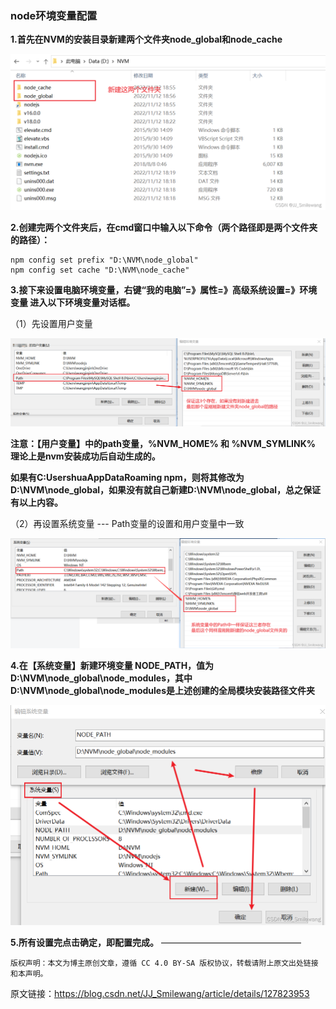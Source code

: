 ### node环境变量配置
**1.首先在NVM的安装目录新建两个文件夹node_global和node_cache**

![img](image/e088f56a414a4e7aad373e54a65ae2aa.png)

**2.创建完两个文件夹后，在cmd窗口中输入以下命令（两个路径即是两个文件夹的路径）：**

```
npm config set prefix "D:\NVM\node_global"
npm config set cache "D:\NVM\node_cache"
```

**3.接下来设置电脑环境变量，右键“我的电脑”=》属性=》高级系统设置=》环境变量 进入以下环境变量对话框。**

（1）先设置用户变量 

![img](image/637ce92c68564b3b9b83f708ba41aece.png)

**注意：【用户变量】中的path变量，%NVM_HOME%  和  %NVM_SYMLINK% 理论上是nvm安装成功后自动生成的。**

**如果有C:UsershuaAppDataRoaming npm，则将其修改为D:\NVM\node_global，如果没有就自己新建D:\NVM\node_global，总之保证有以上内容。**

（2）再设置系统变量 --- Path变量的设置和用户变量中一致

![img](image/8ac957b9607a445e83f6ad595777df08.png)

 **4.在【系统变量】新建环境变量 NODE_PATH，值为D:\NVM\node_global\node_modules，其中D:\NVM\node_global\node_modules是上述创建的全局模块安装路径文件夹**

![img](image/ed0c53e1e97a4d77bbd6ae3f5220230a.png)

**5.所有设置完点击确定，即配置完成。** 
————————————————

    版权声明：本文为博主原创文章，遵循 CC 4.0 BY-SA 版权协议，转载请附上原文出处链接和本声明。

原文链接：https://blog.csdn.net/JJ_Smilewang/article/details/127823953